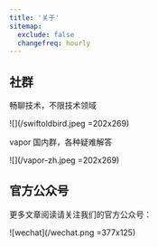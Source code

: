 ```yaml
---
title: '关于'
sitemap:
  exclude: false
  changefreq: hourly
---
```


## 社群

畅聊技术，不限技术领域

![](/swiftoldbird.jpeg =202x269)

vapor 国内群，各种疑难解答

![](/vapor-zh.jpeg =202x269)

## 官方公众号

更多文章阅读请关注我们的官方公众号：

![wechat](/wechat.png =377x125)
